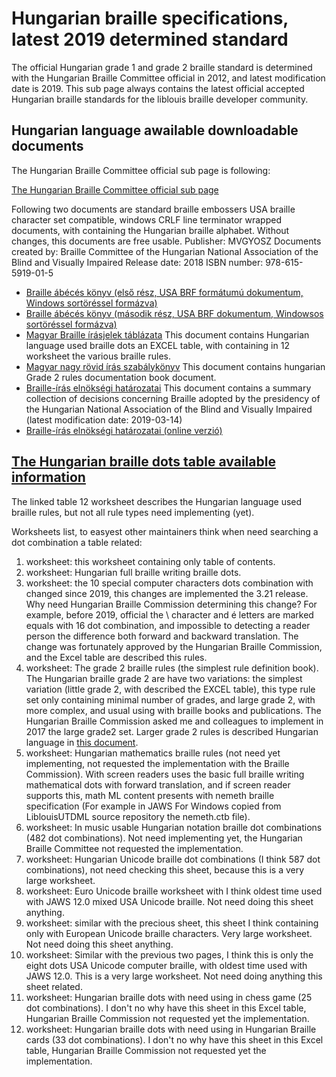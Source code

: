 # Hungarian braille specifications, latest 2019 determined standard

The official Hungarian grade 1 and grade 2 braille standard is
determined with the Hungarian Braille Committee official in 2012, and
latest modification date is 2019. This sub page always contains the
latest official accepted Hungarian braille standards for the liblouis
braille developer community.

## Hungarian language awailable downloadable documents

The Hungarian Braille Committee official sub page is following:

[The Hungarian Braille Committee official sub page](https://www.mvgyosz.hu/tudjon-meg-tobbet-hu/braille-iras/)

Following two documents are standard braille embossers USA braille
character set compatible, windows CRLF line terminator wrapped
documents, with containing the Hungarian braille alphabet. Without changes, this documents are free usable.
Publisher: MVGYOSZ
Documents created by: Braille Committee of the Hungarian National Association of the Blind and Visually Impaired
Release date: 2018
ISBN number: 978-615-5919-01-5

* [Braille ábécés könyv (első rész, USA BRF formátumú dokumentum, Windows sortöréssel formázva)](braille-ábécéskönyv01.brf)
* [Braille ábécés könyv (második rész, USA BRF dokumentum, Windowsos sortöréssel formázva)](braille-ábécéskönyv02.brf)
* [Magyar Braille írásjelek táblázata](magyar-braille-írás-jelei.xls)
This document contains Hungarian language used braille dots an EXCEL table, with containing in 12 worksheet the various braille rules.
* [Magyar nagy rövid írás szabálykönyv](hungarian_large_grade2_rules.doc)
This document contains hungarian Grade 2 rules documentation book document.
* [Braille-írás elnökségi határozatai](braille_iras_elnoksegi_hatarozatok.docx)
This document contains a summary collection of decisions concerning Braille adopted by the presidency of the Hungarian National Association of the Blind and Visually Impaired (latest modification date: 2019-03-14)
* [Braille-írás elnökségi határozatai (online verzió)](https://www.mvgyosz.hu/wp-content/uploads/2020/04/braille-%C3%ADr%C3%A1s-eln%C3%B6ks%C3%A9gi-hat%C3%A1rozatok.docx)

## [The Hungarian braille dots table available information](magyar-braille-írás-jelei.xls)

The linked table 12 worksheet describes the Hungarian language used
braille rules, but not all rule types need implementing (yet).

Worksheets list, to easyest other maintainers think when need
searching a dot combination a table related:

1. worksheet: this worksheet containing only table of contents.
2. worksheet: Hungarian full braille writing braille dots.
3. worksheet: the 10 special computer characters dots combination with
   changed since 2019, this changes are implemented the 3.21 release.
   Why need Hungarian Braille Commission determining this change? For
   example, before 2019, official the \ character and é letters are
   marked equals with 16 dot combination, and impossible to detecting
   a reader person the difference both forward and backward
   translation. The change was fortunately approved by the Hungarian
   Braille Commission, and the Excel table are described this rules.
4. worksheet: The grade 2 braille rules (the simplest rule definition
   book). The Hungarian braille grade 2 are have two variations: the
   simplest variation (little grade 2, with described the EXCEL
   table), this type rule set only containing minimal number of
   grades, and large grade 2, with more complex, and usual using with
   braille books and publications. The Hungarian Braille Commission
   asked me and colleagues to implement in 2017 the large grade2 set.
   Larger grade 2 rules is described Hungarian language in [this
   document](hungarian_large_grade2_rules.doc).
5. worksheet: Hungarian mathematics braille rules (not need yet
   implementing, not requested the implementation with the Braille
   Commission). With screen readers uses the basic full braille
   writing mathematical dots with forward translation, and if screen
   reader supports this, math ML content presents with nemeth braille
   specification (For example in JAWS For Windows copied from
   LiblouisUTDML source repository the nemeth.ctb file).
6. worksheet: In music usable Hungarian notation braille dot
   combinations (482 dot combinations). Not need implementing yet, the
   Hungarian Braille Committee not requested the implementation.
7. worksheet: Hungarian Unicode braille dot combinations (I think 587
   dot combinations), not need checking this sheet, because this is a
   very large worksheet.
8. worksheet: Euro Unicode braille worksheet with I think oldest time
   used with JAWS 12.0 mixed USA Unicode braille. Not need doing this
   sheet anything.
9. worksheet: similar with the precious sheet, this sheet I think
   containing only with European Unicode braille characters. Very
   large worksheet. Not need doing this sheet anything.
10. worksheet: Similar with the previous two pages, I think this is
    only the eight dots USA Unicode computer braille, with oldest time
    used with JAWS 12.0. This is a very large worksheet. Not need
    doing anything this sheet related.
11. worksheet: Hungarian braille dots with need using in chess game
    (25 dot combinations). I don't no why have this sheet in this
    Excel table, Hungarian Braille Commission not requested yet the
    implementation.
12. worksheet: Hungarian braille dots with need using in Hungarian
    Braille cards (33 dot combinations). I don't no why have this
    sheet in this Excel table, Hungarian Braille Commission not
    requested yet the implementation.


